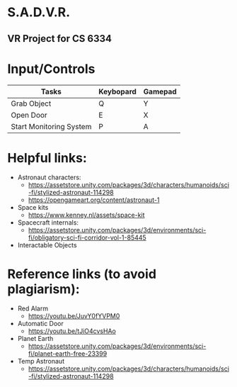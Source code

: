 # S.A.D.V.R.
## VR Project for CS 6334

# Input/Controls
Tasks | Keybopard | Gamepad
------- | ------------- | -----------------------------
Grab Object | Q | Y
Open Door | E | X
Start Monitoring System  | P | A


# Helpful links:
- Astronaut characters:
  - https://assetstore.unity.com/packages/3d/characters/humanoids/sci-fi/stylized-astronaut-114298
  - https://opengameart.org/content/astronaut-1
- Space kits
  - https://www.kenney.nl/assets/space-kit
- Spacecraft internals:
  - https://assetstore.unity.com/packages/3d/environments/sci-fi/obligatory-sci-fi-corridor-vol-1-85445
- Interactable Objects


# Reference links (to avoid plagiarism):
- Red Alarm
  - https://youtu.be/JuvY0fYVPM0
- Automatic Door
  - https://youtu.be/tJiO4cvsHAo
- Planet Earth
  - https://assetstore.unity.com/packages/3d/environments/sci-fi/planet-earth-free-23399
- Temp Astronaut
  - https://assetstore.unity.com/packages/3d/characters/humanoids/sci-fi/stylized-astronaut-114298
